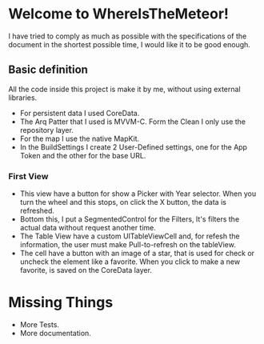 # Welcome to WhereIsTheMeteor!

I have tried to comply as much as possible with the specifications of the document in the shortest possible time, I would like it to be good enough.

## Basic definition

All the code inside this project is make it by me, without using external libraries.

- For persistent data I used CoreData.
- The Arq Patter that I used is MVVM-C. Form the Clean I only use the repository layer.
- For the map I use the native MapKit.
- In the BuildSettings I create 2 User-Defined settings, one for the App Token and the other for the base URL.

### First View
- This view have a button for show a Picker with Year selector. When you turn the wheel and this stops, on click the X button, the data is refreshed.
- Bottom this, I put a SegmentedControl for the Filters, It's filters the actual data without request another time.
- The Table View have a custom UITableViewCell and, for refesh the information, the user must make Pull-to-refresh on the tableView.
- The cell have a button with an image of a star, that is used for check or uncheck the element like a favorite. When you click to make a new favorite, is saved on the CoreData layer.

# Missing Things
- More Tests.
- More documentation.

